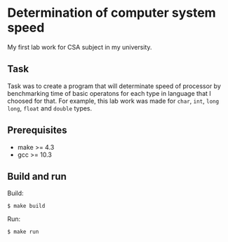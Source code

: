 # Determination of computer system speed
My first lab work for CSA subject in my university.

## Task
Task was to create a program that will determinate speed of processor
by benchmarking time of basic operatons for each type in language
that I choosed for that. For example, this lab work was made for 
`char`, `int`, `long long`, `float` and `double` types.

## Prerequisites
- make >= 4.3
- gcc >= 10.3

## Build and run

Build:
```shell
$ make build
```

Run:
```shell
$ make run
```
